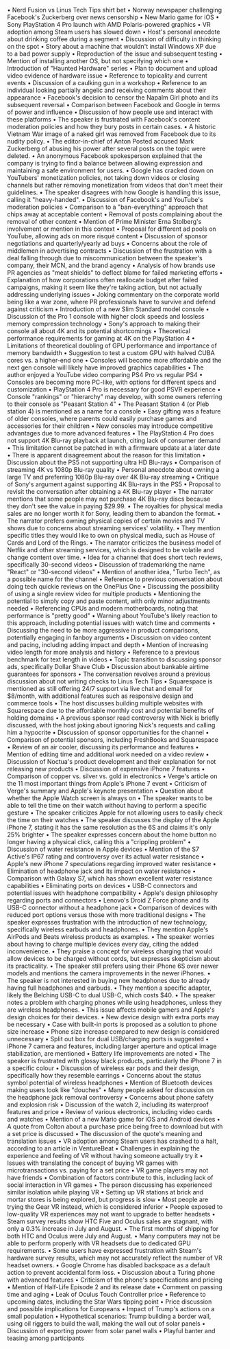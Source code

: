 • Nerd Fusion vs Linus Tech Tips shirt bet
• Norway newspaper challenging Facebook's Zuckerberg over news censorship
• New Mario game for iOS
• Sony PlayStation 4 Pro launch with AMD Polaris-powered graphics
• VR adoption among Steam users has slowed down
• Host's personal anecdote about drinking coffee during a segment
• Discussion of difficulty in thinking on the spot
• Story about a machine that wouldn't install Windows XP due to a bad power supply
• Reproduction of the issue and subsequent testing
• Mention of installing another OS, but not specifying which one
• Introduction of "Haunted Hardware" series
• Plan to document and upload video evidence of hardware issue
• Reference to topicality and current events
• Discussion of a caulking gun in a workshop
• Reference to an individual looking partially angelic and receiving comments about their appearance
• Facebook's decision to censor the Napalm Girl photo and its subsequent reversal
• Comparison between Facebook and Google in terms of power and influence
• Discussion of how people use and interact with these platforms
• The speaker is frustrated with Facebook's content moderation policies and how they bury posts in certain cases.
• A historic Vietnam War image of a naked girl was removed from Facebook due to its nudity policy.
• The editor-in-chief of Anton Posted accused Mark Zuckerberg of abusing his power after several posts on the topic were deleted.
• An anonymous Facebook spokesperson explained that the company is trying to find a balance between allowing expression and maintaining a safe environment for users.
• Google has cracked down on YouTubers' monetization policies, not taking down videos or closing channels but rather removing monetization from videos that don't meet their guidelines.
• The speaker disagrees with how Google is handling this issue, calling it "heavy-handed".
• Discussion of Facebook's and YouTube's moderation policies
• Comparison to a "ban-everything" approach that chips away at acceptable content
• Removal of posts complaining about the removal of other content
• Mention of Prime Minister Erna Stolberg's involvement or mention in this context
• Proposal for different ad pools on YouTube, allowing ads on more risqué content
• Discussion of sponsor negotiations and quarterly/yearly ad buys
• Concerns about the role of middlemen in advertising contracts
• Discussion of the frustration with a deal falling through due to miscommunication between the speaker's company, their MCN, and the brand agency
• Analysis of how brands use PR agencies as "meat shields" to deflect blame for failed marketing efforts
• Explanation of how corporations often reallocate budget after failed campaigns, making it seem like they're taking action, but not actually addressing underlying issues
• Joking commentary on the corporate world being like a war zone, where PR professionals have to survive and defend against criticism
• Introduction of a new Slim Standard model console
• Discussion of the Pro 1 console with higher clock speeds and lossless memory compression technology
• Sony's approach to making their console all about 4K and its potential shortcomings
• Theoretical performance requirements for gaming at 4K on the PlayStation 4
• Limitations of theoretical doubling of GPU performance and importance of memory bandwidth
• Suggestion to test a custom GPU with halved CUBA cores vs. a higher-end one
• Consoles will become more affordable and the next gen console will likely have improved graphics capabilities
• The author enjoyed a YouTube video comparing PS4 Pro vs regular PS4
• Consoles are becoming more PC-like, with options for different specs and customization
• PlayStation 4 Pro is necessary for good PSVR experience
• Console "rankings" or "hierarchy" may develop, with some owners referring to their console as "Peasant Station 4"
• The Peasant Station 4 (or Pleb station 4) is mentioned as a name for a console
• Easy gifting was a feature of older consoles, where parents could easily purchase games and accessories for their children
• New consoles may introduce competitive advantages due to more advanced features
• The PlayStation 4 Pro does not support 4K Blu-ray playback at launch, citing lack of consumer demand
• This limitation cannot be patched in with a firmware update at a later date
• There is apparent disagreement about the reason for this limitation
• Discussion about the PS5 not supporting ultra HD Blu-rays
• Comparison of streaming 4K vs 1080p Blu-ray quality
• Personal anecdote about owning a large TV and preferring 1080p Blu-ray over 4K Blu-ray streaming
• Critique of Sony's argument against supporting 4K Blu-rays in the PS5
• Proposal to revisit the conversation after obtaining a 4K Blu-ray player
• The narrator mentions that some people may not purchase 4K Blu-ray discs because they don't see the value in paying $29.99.
• The royalties for physical media sales are no longer worth it for Sony, leading them to abandon the format.
• The narrator prefers owning physical copies of certain movies and TV shows due to concerns about streaming services' volatility.
• They mention specific titles they would like to own on physical media, such as House of Cards and Lord of the Rings.
• The narrator criticizes the business model of Netflix and other streaming services, which is designed to be volatile and change content over time.
• Idea for a channel that does short tech reviews, specifically 30-second videos
• Discussion of trademarking the name "React" or "30-second videos"
• Mention of another idea, "Turbo Tech", as a possible name for the channel
• Reference to previous conversation about doing tech quickie reviews on the OnePlus One
• Discussing the possibility of using a single review video for multiple products
• Mentioning the potential to simply copy and paste content, with only minor adjustments needed
• Referencing CPUs and modern motherboards, noting that performance is "pretty good"
• Warning about YouTube's likely reaction to this approach, including potential issues with watch time and comments
• Discussing the need to be more aggressive in product comparisons, potentially engaging in fanboy arguments
• Discussion on video content and pacing, including adding impact and depth
• Mention of increasing video length for more analysis and history
• Reference to a previous benchmark for text length in videos
• Topic transition to discussing sponsor ads, specifically Dollar Shave Club
• Discussion about bankable airtime guarantees for sponsors
• The conversation revolves around a previous discussion about not writing checks to Linus Tech Tips
• Squarespace is mentioned as still offering 24/7 support via live chat and email for $8/month, with additional features such as responsive design and commerce tools
• The host discusses building multiple websites with Squarespace due to the affordable monthly cost and potential benefits of holding domains
• A previous sponsor read controversy with Nick is briefly discussed, with the host joking about ignoring Nick's requests and calling him a hypocrite
• Discussion of sponsor opportunities for the channel
• Comparison of potential sponsors, including FreshBooks and Squarespace
• Review of an air cooler, discussing its performance and features
• Mention of editing time and additional work needed on a video review
• Discussion of Noctua's product development and their explanation for not releasing new products
• Discussion of expensive iPhone 7 features
• Comparison of copper vs. silver vs. gold in electronics
• Verge's article on the 11 most important things from Apple's iPhone 7 event
• Criticism of Verge's summary and Apple's keynote presentation
• Question about whether the Apple Watch screen is always on
• The speaker wants to be able to tell the time on their watch without having to perform a specific gesture
• The speaker criticizes Apple for not allowing users to easily check the time on their watches
• The speaker discusses the display of the Apple iPhone 7, stating it has the same resolution as the 6S and claims it's only 25% brighter
• The speaker expresses concern about the home button no longer having a physical click, calling this a "crippling problem"
• Discussion of water resistance in Apple devices
• Mention of the S7 Active's IP67 rating and controversy over its actual water resistance
• Apple's new iPhone 7 speculations regarding improved water resistance
• Elimination of headphone jack and its impact on water resistance
• Comparison with Galaxy S7, which has shown excellent water resistance capabilities
• Eliminating ports on devices
• USB-C connectors and potential issues with headphone compatibility
• Apple's design philosophy regarding ports and connectors
• Lenovo's Droid Z Force phone and its USB-C connector without a headphone jack
• Comparison of devices with reduced port options versus those with more traditional designs
• The speaker expresses frustration with the introduction of new technology, specifically wireless earbuds and headphones.
• They mention Apple's AirPods and Beats wireless products as examples.
• The speaker worries about having to charge multiple devices every day, citing the added inconvenience.
• They praise a concept for wireless charging that would allow devices to be charged without cords, but expresses skepticism about its practicality.
• The speaker still prefers using their iPhone 6S over newer models and mentions the camera improvements in the newer iPhones.
• The speaker is not interested in buying new headphones due to already having full headphones and earbuds.
• They mention a specific adapter, likely the Belching USB-C to dual USB-C, which costs $40.
• The speaker notes a problem with charging phones while using headphones, unless they are wireless headphones.
• This issue affects mobile gamers and Apple's design choices for their devices.
• New device design with extra ports may be necessary
• Case with built-in ports is proposed as a solution to phone size increase
• Phone size increase compared to new design is considered unnecessary
• Split out box for dual USB/charging ports is suggested
• iPhone 7 camera and features, including larger aperture and optical image stabilization, are mentioned
• Battery life improvements are noted
• The speaker is frustrated with glossy black products, particularly the iPhone 7 in a specific colour
• Discussion of wireless ear pods and their design, specifically how they resemble earrings
• Concerns about the status symbol potential of wireless headphones
• Mention of Bluetooth devices making users look like "douches"
• Many people asked for discussion on the headphone jack removal controversy
• Concerns about phone safety and explosion risk
• Discussion of the watch 2, including its waterproof features and price
• Review of various electronics, including video cards and watches
• Mention of a new Mario game for iOS and Android devices
• A quote from Colton about a purchase price being free to download but with a set price is discussed
• The discussion of the quote's meaning and translation issues
• VR adoption among Steam users has crashed to a halt, according to an article in VentureBeat
• Challenges in explaining the experience and feeling of VR without having someone actually try it
• Issues with translating the concept of buying VR games with microtransactions vs. paying for a set price
• VR game players may not have friends
• Combination of factors contribute to this, including lack of social interaction in VR games
• The person discussing has experienced similar isolation while playing VR
• Setting up VR stations at brick and mortar stores is being explored, but progress is slow
• Most people are trying the Gear VR instead, which is considered inferior
• People exposed to low-quality VR experiences may not want to upgrade to better headsets
• Steam survey results show HTC Five and Oculus sales are stagnant, with only a 0.3% increase in July and August.
• The first months of shipping for both HTC and Oculus were July and August.
• Many computers may not be able to perform properly with VR headsets due to dedicated GPU requirements.
• Some users have expressed frustration with Steam's hardware survey results, which may not accurately reflect the number of VR headset owners.
• Google Chrome has disabled backspace as a default action to prevent accidental form loss.
• Discussion about a Turing phone with advanced features
• Criticism of the phone's specifications and pricing
• Mention of Half-Life Episode 2 and its release date
• Comment on passing time and aging
• Leak of Oculus Touch Controller price
• Reference to upcoming dates, including the Star Wars tipping point
• Price discussion and possible implications for Europeans
• Impact of Trump's actions on a small population
• Hypothetical scenarios: Trump building a border wall, using oil riggers to build the wall, making the wall out of solar panels
• Discussion of exporting power from solar panel walls
• Playful banter and teasing among participants
